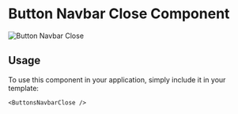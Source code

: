# Button Navbar Close Component

![Button Navbar Close](/ButtonsNavbarClose.png)


## Usage

To use this component in your application, simply include it in your template:

```
<ButtonsNavbarClose />
```
